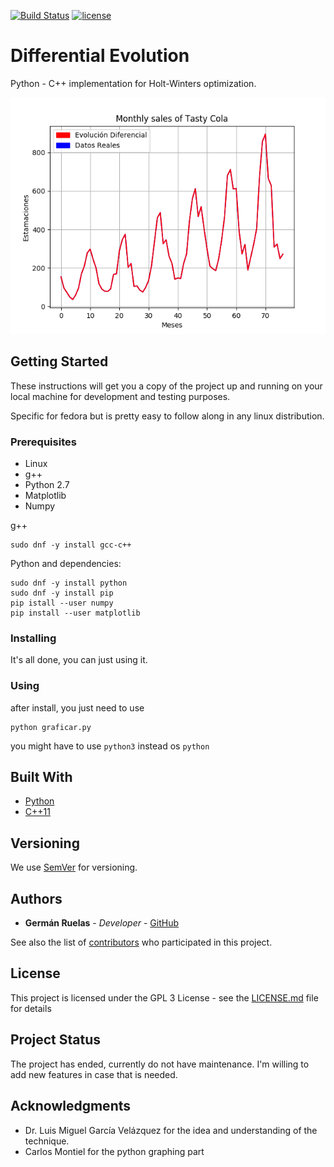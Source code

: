 [![Build Status](https://travis-ci.org/lgruelas/Differential-evolution.svg?branch=master)](https://travis-ci.org/lgruelas/Differential-Evolution)
[![license](https://img.shields.io/badge/licence-GPL--3-blue.svg)](https://github.com/lgruelas/Differential-Evolution/blob/master/LICENSE)

# Differential Evolution

Python - C++ implementation for Holt-Winters optimization.

![Alt text](figura2.png?raw=true "Title")

## Getting Started

These instructions will get you a copy of the project up and running on your local machine for development and testing purposes.

Specific for fedora but is pretty easy to follow along in any linux distribution.

### Prerequisites

* Linux
* g++
* Python 2.7
* Matplotlib
* Numpy

g++
```
sudo dnf -y install gcc-c++
```

Python and dependencies:
```
sudo dnf -y install python
sudo dnf -y install pip
pip istall --user numpy
pip install --user matplotlib
```

### Installing
It's all done, you can just using it.

### Using
after install, you just need to use
```
python graficar.py
```
you might have to use `python3` instead os `python`

## Built With

* [Python](https://www.python.org/downloads/release/python-2714/)
* [C++11](http://www.cplusplus.com/)

## Versioning

We use [SemVer](http://semver.org/) for versioning.

## Authors

* **Germán Ruelas** - *Developer* - [GitHub](https://github.com/lgruelas)

See also the list of [contributors](https://github.com/your/project/contributors) who participated in this project.

## License

This project is licensed under the GPL 3 License - see the [LICENSE.md](LICENSE.md) file for details

## Project Status

The project has ended, currently do not have maintenance. I'm willing to add new features in case that is needed.

## Acknowledgments

* Dr. Luis Miguel García Velázquez for the idea and understanding of the technique.
* Carlos Montiel for the python graphing part
